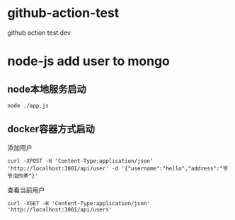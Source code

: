 # github-action-test
github action test dev


# node-js add user to mongo 
## node本地服务启动
```shell
node ./app.js
```
## docker容器方式启动


添加用户
```shell
curl -XPOST -H 'Content-Type:application/json' 'http://localhost:3001/api/user' -d '{"username":"hello","address":"爷爷泡的茶"}'
```
查看当前用户
```shell
curl -XGET -H 'Content-Type:application/json' 'http://localhost:3001/api/users'
```